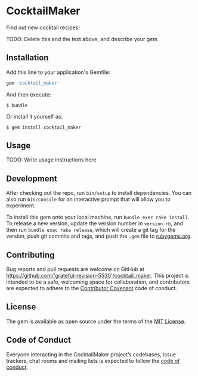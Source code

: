 # CocktailMaker

Find out new cocktail recipes!

TODO: Delete this and the text above, and describe your gem

## Installation

Add this line to your application's Gemfile:

```ruby
gem 'cocktail_maker'
```

And then execute:

    $ bundle

Or install it yourself as:

    $ gem install cocktail_maker

## Usage

TODO: Write usage instructions here

## Development

After checking out the repo, run `bin/setup` to install dependencies. You can also run `bin/console` for an interactive prompt that will allow you to experiment.

To install this gem onto your local machine, run `bundle exec rake install`. To release a new version, update the version number in `version.rb`, and then run `bundle exec rake release`, which will create a git tag for the version, push git commits and tags, and push the `.gem` file to [rubygems.org](https://rubygems.org).

## Contributing

Bug reports and pull requests are welcome on GitHub at https://github.com/'grateful-revision-5530'/cocktail_maker. This project is intended to be a safe, welcoming space for collaboration, and contributors are expected to adhere to the [Contributor Covenant](http://contributor-covenant.org) code of conduct.

## License

The gem is available as open source under the terms of the [MIT License](https://opensource.org/licenses/MIT).

## Code of Conduct

Everyone interacting in the CocktailMaker project’s codebases, issue trackers, chat rooms and mailing lists is expected to follow the [code of conduct](https://github.com/'grateful-revision-5530'/cocktail_maker/blob/master/CODE_OF_CONDUCT.md).
